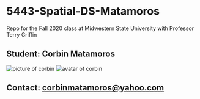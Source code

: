 # 5443-Spatial-DS-Matamoros

Repo for the Fall 2020 class at Midwestern State University with Professor Terry Griffin

## Student: Corbin Matamoros

![picture of corbin](https://i.imgur.com/yyFdRDJ.jpg)
![avatar of corbin](https://i.imgur.com/H5bLYIO.png)

## Contact: corbinmatamoros@yahoo.com
